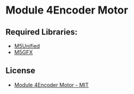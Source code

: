 # Module 4Encoder Motor

## Required Libraries:

- [M5Unified](https://github.com/m5stack/M5Unified)
- [M5GFX](https://github.com/m5stack/M5GFX)

## License

- [Module 4Encoder Motor - MIT](LICENSE)
